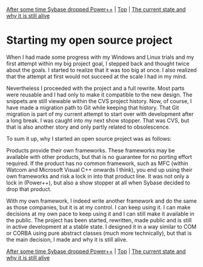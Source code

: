 [After some time Sybase dropped Power++](12.html) | [Top](index.html) | [The current state and why it is still alive](14.html)

# Starting my open source project #

When I had made some progress with my Windows and Linux trials and my first attempt within my big project goal, I stepped back and thought twice about the goals. I started to realize that it was too big at once. I also realized that the attempt at first would not succeed at the scale I had in my mind.

Nevertheless I proceeded with the project and a full rewrite. Most parts were reusable and I had only to make it compatible to the new design. The snippets are still viewable within the CVS project history. Now, of course, I have made a migration path to Git while keeping that history. That Git migration is part of my current attempt to start over with development after a long break. I was caught into my next show stopper. That was CVS, but that is also another story and only partly related to obsolescence.

To sum it up, why I started an open source project was as follows:

Products provide their own frameworks. These frameworks may be available with other products, but that is no guarantee for no porting effort required. If the product has no common framework, such as MFC (within Watcom and Microsoft Visual C++ onwards I think), you end up using their own frameworks and risk a lock in into that product line. It was not only a lock in (Power++), but also a show stopper at all when Sybase decided to drop that product.

With my own framework, I indeed write another framework and do the same as those companies, but it is at my control. I can keep using it. I can make decisions at my own pace to keep using it and I can still make it available in the public. The project has been started, rewritten, made public and is still in active development at a stable state. I designed it in a way similar to COM or CORBA using pure abstract classes (much more technically), but that is the main decision, I made and why it is still alive.



[After some time Sybase dropped Power++](12.html) | [Top](index.html) | [The current state and why it is still alive](14.html)





[SchneiderPC1512GEM]: SchneiderPC1512GEM.png

[Dateiver]: Dateiver.png

[TVBuild]: TVBuild.png

[Watcom]: Watcom.png

[Train]: Train.png

[TrainVisualStudio]: TrainVisualStudio.png

[TrainWindows10]: TrainWindows10.png

[SybasePower]: SybasePower.png

[PortedTrainres]: PortedTrainres.png

[lbDMFManager]: lbDMFManager.png

[lbDMFManagerGenerated]: lbDMFManagerGenerated.png

